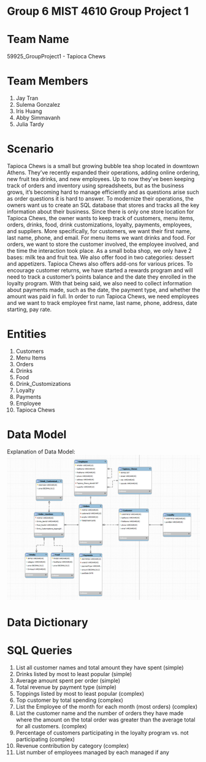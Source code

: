 # Group 6 MIST 4610 Group Project 1

# Team Name
59925_GroupProject1 - Tapioca Chews 

# Team Members 
1. Jay Tran
2. Sulema Gonzalez
3. Iris Huang
4. Abby Simmavanh
5. Julia Tardy

# Scenario
Tapioca Chews is a small but growing bubble tea shop located in downtown Athens. They’ve recently expanded their operations, adding online ordering, new fruit tea drinks, and new employees. Up to now they’ve been keeping track of orders and inventory using spreadsheets, but as the business grows, it’s becoming hard to manage efficiently and as questions arise such as order questions it is hard to answer. To modernize their operations, the owners want us to create an SQL database that stores and tracks all the key information about their business.
Since there is only one store location for Tapioca Chews, the owner wants to keep track of customers, menu items, orders, drinks, food, drink customizations, loyalty, payments, employees, and suppliers. More specifically, for customers, we want their first name, last name, phone, and email. For menu items we want drinks and food. For orders, we want to store the customer involved, the employee involved, and the time the interaction took place. As a small boba shop, we only have 2 bases: milk tea and fruit tea. We also offer food in two categories: dessert and appetizers. Tapioca Chews also offers add-ons for various prices. To encourage customer returns, we have started a rewards program and will need to track a customer’s points balance and the date they enrolled in the loyalty program. With that being said, we also need to collect information about payments made, such as the date, the payment type, and whether the amount was paid in full. In order to run Tapioca Chews, we need employees and we want to track employee first name, last name, phone, address, date starting, pay rate. 


# Entities 
1. Customers
2. Menu Items
3. Orders
4. Drinks
5. Food
6. Drink_Customizations
7. Loyalty
8. Payments
9. Employee
10. Tapioca Chews


# Data Model 
Explanation of Data Model: 
![Data_Model_Link](image_2025-10-23_144810368.png)

# Data Dictionary

# SQL Queries 
1. List all customer names and total amount they have spent (simple)
2. Drinks listed by most to least popular (simple)
3. Average amount spent per order (simple)
4. Total revenue by payment type (simple)
5. Toppings listed by most to least popular (complex)
6. Top customer by total spending (complex)
7. List the Employee of the month for each month (most orders) (complex)
8. List the customer name and the number of orders they have made where the amount on the total order was greater than the average total for all customers. (complex)
9. Percentage of customers participating in the loyalty program vs. not participating (complex)
10. Revenue contribution by category (complex)
11. List number of employees managed by each managed if any





